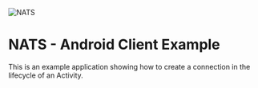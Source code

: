 ![NATS](src/main/javadoc/images/large-logo.png)

# NATS - Android Client Example

This is an example application showing how to create a connection in the lifecycle of an Activity.
